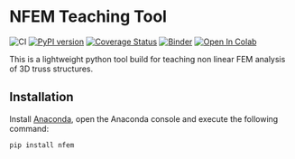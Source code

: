# NFEM Teaching Tool

![CI](https://github.com/StatikTUM/nfem/workflows/CI/badge.svg) [![PyPI version](https://badge.fury.io/py/nfem.svg)](https://badge.fury.io/py/nfem) [![Coverage Status](https://coveralls.io/repos/github/StatikTUM/nfem/badge.svg?branch=master&service=github)](https://coveralls.io/github/StatikTUM/nfem?branch=master) [![Binder](https://mybinder.org/badge_logo.svg)](https://mybinder.org/v2/gh/StatikTUM/nfem/master?filepath=examples) [![Open In Colab](https://colab.research.google.com/assets/colab-badge.svg)](https://colab.research.google.com/github/StatikTUM/nfem/)

This is a lightweight python tool build for teaching non linear FEM analysis of 3D truss structures.

## Installation

Install [Anaconda](https://www.anaconda.com/distribution/), open the Anaconda console and execute the following command:

```shell
pip install nfem
```
